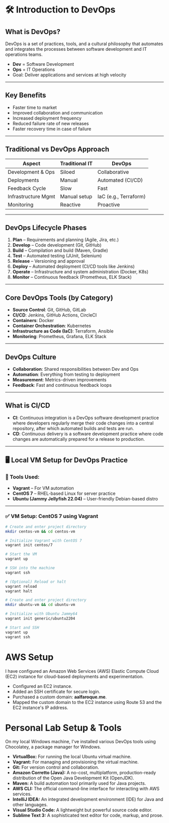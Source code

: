 # 🛠️ Introduction to DevOps

## What is DevOps?

DevOps is a set of practices, tools, and a cultural philosophy that automates and integrates the processes between software development and IT operations teams.

- **Dev** = Software Development
- **Ops** = IT Operations
- Goal: Deliver applications and services at high velocity

---

## Key Benefits

- Faster time to market
- Improved collaboration and communication
- Increased deployment frequency
- Reduced failure rate of new releases
- Faster recovery time in case of failure

---

## Traditional vs DevOps Approach

| Aspect                | Traditional IT | DevOps               |
|-----------------------|----------------|----------------------|
| Development & Ops     | Siloed         | Collaborative        |
| Deployments           | Manual         | Automated (CI/CD)    |
| Feedback Cycle        | Slow           | Fast                 |
| Infrastructure Mgmt   | Manual setup   | IaC (e.g., Terraform)|
| Monitoring            | Reactive       | Proactive            |

---

## DevOps Lifecycle Phases

1. **Plan** – Requirements and planning (Agile, Jira, etc.)
2. **Develop** – Code development (Git, GitHub)
3. **Build** – Compilation and build (Maven, Gradle)
4. **Test** – Automated testing (JUnit, Selenium)
5. **Release** – Versioning and approval
6. **Deploy** – Automated deployment (CI/CD tools like Jenkins)
7. **Operate** – Infrastructure and system administration (Docker, K8s)
8. **Monitor** – Continuous feedback (Prometheus, ELK Stack)

---

## Core DevOps Tools (by Category)

- **Source Control**: Git, GitHub, GitLab
- **CI/CD**: Jenkins, GitHub Actions, CircleCI
- **Containers**: Docker
- **Container Orchestration**: Kubernetes
- **Infrastructure as Code (IaC)**: Terraform, Ansible
- **Monitoring**: Prometheus, Grafana, ELK Stack

---

## DevOps Culture

- **Collaboration**: Shared responsibilities between Dev and Ops
- **Automation**: Everything from testing to deployment
- **Measurement**: Metrics-driven improvements
- **Feedback**: Fast and continuous feedback loops

---

## What is CI/CD

- **CI**: Continuous integration is a DevOps software development practice where developers regularly merge their code changes into a central repository, after which automated builds and tests are run.
- **CD**: Continuous delivery is a software development practice where code changes are automatically prepared for a release to production.

---

## 🖥️ Local VM Setup for DevOps Practice

### 🔧 Tools Used:
- **Vagrant** – For VM automation
- **CentOS 7** – RHEL-based Linux for server practice
- **Ubuntu (Jammy Jellyfish 22.04)** – User-friendly Debian-based distro

---

### ✅ VM Setup: CentOS 7 using Vagrant

```bash
# Create and enter project directory
mkdir centos-vm && cd centos-vm

# Initialize Vagrant with CentOS 7
vagrant init centos/7

# Start the VM
vagrant up

# SSH into the machine
vagrant ssh

# (Optional) Reload or halt
vagrant reload
vagrant halt

# Create and enter project directory
mkdir ubuntu-vm && cd ubuntu-vm

# Initialize with Ubuntu Jammy64
vagrant init generic/ubuntu2204

# Start and SSH
vagrant up
vagrant ssh
```
#  AWS Setup

I have configured an Amazon Web Services (AWS) Elastic Compute Cloud (EC2) instance for cloud-based deployments and experimentation.

- Configured an EC2 instance.  
- Added an SSH certificate for secure login.  
- Purchased a custom domain: **aalfaroque.me**.  
- Mapped the custom domain to the EC2 instance using Route 53 and the EC2 instance's IP address.  

# Personal Lab Setup & Tools

On my local Windows machine, I've installed various DevOps tools using Chocolatey, a package manager for Windows.

- **VirtualBox:** For running the local Ubuntu virtual machine.  
- **Vagrant:** For managing and provisioning the virtual machine.  
- **Git:** For version control and collaboration.  
- **Amazon Corretto (Java):** A no-cost, multiplatform, production-ready distribution of the Open Java Development Kit (OpenJDK).  
- **Maven:** A build automation tool primarily used for Java projects.  
- **AWS CLI:** The official command-line interface for interacting with AWS services.  
- **IntelliJ IDEA:** An integrated development environment (IDE) for Java and other languages.  
- **Visual Studio Code:** A lightweight but powerful source code editor.  
- **Sublime Text 3:** A sophisticated text editor for code, markup, and prose.  


